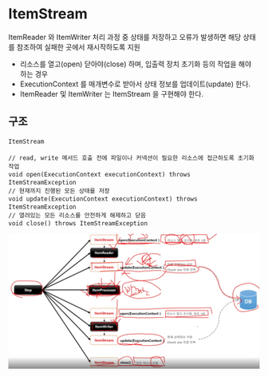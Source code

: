 # ItemStream

ItemReader 와 ItemWriter 처리 과정 중 상태를 저장하고 오류가 발생하면 해당 상태를 참조하여 실패한 곳에서 재시작하도록 지원

* 리소스를 열고(open) 닫아야(close) 하며, 입출력 장치 초기화 등의 작업을 해야 하는 경우
* ExecutionContext 를 매개변수로 받아서 상태 정보를 업데이트(update) 한다.
* ItemReader 및 ItemWriter 는 ItemStream 을 구현해야 한다.

## 구조

```
ItemStream

// read, write 메서드 호출 전에 파일이나 커넥션이 필요한 리소스에 접근하도록 초기화 작업
void open(ExecutionContext executionContext) throws ItemStreamException
// 현재까지 진행된 모든 상태를 저장
void update(ExecutionContext executionContext) throws ItemStreamException
// 열려있는 모든 리소스를 안전하게 해제하고 닫음
void close() throws ItemStreamException
```

![is](./imgs/itemstream.png)